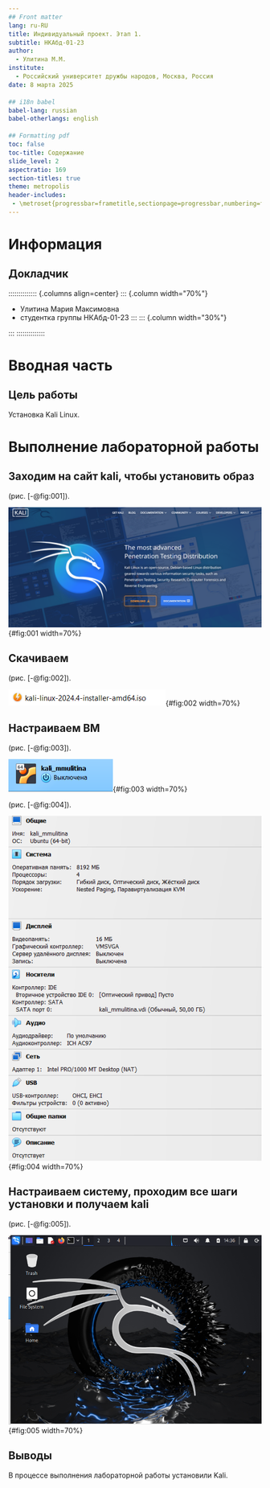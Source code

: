 ```yaml
---
## Front matter
lang: ru-RU
title: Индивидуальный проект. Этап 1.
subtitle: НКАбд-01-23
author:
  - Улитина М.М.
institute:
  - Российский университет дружбы народов, Москва, Россия
date: 8 марта 2025

## i18n babel
babel-lang: russian
babel-otherlangs: english

## Formatting pdf
toc: false
toc-title: Содержание
slide_level: 2
aspectratio: 169
section-titles: true
theme: metropolis
header-includes:
 - \metroset{progressbar=frametitle,sectionpage=progressbar,numbering=fraction}
---
```


# Информация

## Докладчик

:::::::::::::: {.columns align=center}
::: {.column width="70%"}

  * Улитина Мария Максимовна
  * студентка группы НКАбд-01-23
:::
::: {.column width="30%"}


:::
::::::::::::::

# Вводная часть

## Цель работы

Установка Kali Linux.

# Выполнение лабораторной работы


## Заходим на сайт kali, чтобы установить образ

(рис. [-@fig:001]).

![kali](image/1.PNG){#fig:001 width=70%}

## Скачиваем

(рис. [-@fig:002]).

![iso](image/2.PNG){#fig:002 width=70%}

## Настраиваем ВМ

(рис. [-@fig:003]).

![ВМ](image/3.PNG){#fig:003 width=70%}

(рис. [-@fig:004]).

![ВМ](image/4.PNG){#fig:004 width=70%}

## Настраиваем систему, проходим все шаги установки и получаем kali 

(рис. [-@fig:005]).

![готово!](image/5.PNG){#fig:005 width=70%}

## Выводы
 
В процессе выполнения лабораторной работы установили Kali.


